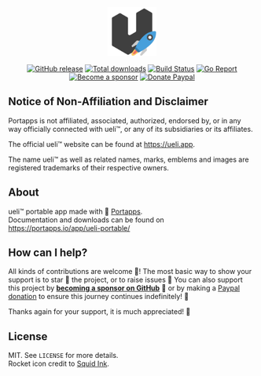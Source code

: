 <p align="center"><a href="https://portapps.io/app/ueli-portable/" target="_blank"><img width="100" src="https://github.com/portapps/ueli-portable/blob/master/res/papp.png"></a></p>

<p align="center">
  <a href="https://portapps.io/app/ueli-portable/#download"><img src="https://img.shields.io/github/release/portapps/ueli-portable.svg?style=flat-square" alt="GitHub release"></a>
  <a href="https://portapps.io/app/ueli-portable/#download"><img src="https://img.shields.io/github/downloads/portapps/ueli-portable/total.svg?style=flat-square" alt="Total downloads"></a>
  <a href="https://github.com/portapps/ueli-portable/actions?workflow=build"><img src="https://img.shields.io/github/workflow/status/portapps/ueli-portable/build?label=build&logo=github&style=flat-square" alt="Build Status"></a>
  <a href="https://goreportcard.com/report/github.com/portapps/ueli-portable"><img src="https://goreportcard.com/badge/github.com/portapps/ueli-portable?style=flat-square" alt="Go Report"></a>
  <br /><a href="https://github.com/sponsors/crazy-max"><img src="https://img.shields.io/badge/sponsor-crazy--max-181717.svg?logo=github&style=flat-square" alt="Become a sponsor"></a>
  <a href="https://www.paypal.me/crazyws"><img src="https://img.shields.io/badge/donate-paypal-00457c.svg?logo=paypal&style=flat-square" alt="Donate Paypal"></a>
</p>

## Notice of Non-Affiliation and Disclaimer

Portapps is not affiliated, associated, authorized, endorsed by, or in any way officially connected with ueli™, or any of its subsidiaries or its affiliates.

The official ueli™ website can be found at https://ueli.app.

The name ueli™ as well as related names, marks, emblems and images are registered trademarks of their respective owners.

## About

ueli™ portable app made with 🚀 [Portapps](https://portapps.io).<br />
Documentation and downloads can be found on https://portapps.io/app/ueli-portable/

## How can I help?

All kinds of contributions are welcome :raised_hands:! The most basic way to show your support is to star :star2: the project, or to raise issues :speech_balloon: You can also support this project by [**becoming a sponsor on GitHub**](https://github.com/sponsors/crazy-max) :clap: or by making a [Paypal donation](https://www.paypal.me/crazyws) to ensure this journey continues indefinitely! :rocket:

Thanks again for your support, it is much appreciated! :pray:

## License

MIT. See `LICENSE` for more details.<br />
Rocket icon credit to [Squid Ink](http://thesquid.ink).
